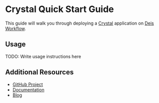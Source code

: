# Crystal Quick Start Guide

This guide will walk you through deploying a [Crystal](https://crystal-lang.org/) application on [Deis Workflow][].

## Usage

TODO: Write usage instructions here

## Additional Resources

* [GitHub Project](https://github.com/deis/workflow)
* [Documentation](https://deis.com/docs/workflow/)
* [Blog](https://deis.com/blog/)

[Deis Workflow]: https://github.com/deis/workflow#readme
